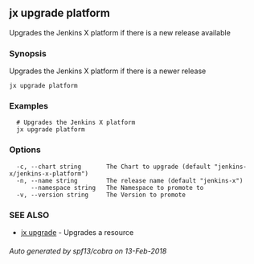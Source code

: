 ## jx upgrade platform

Upgrades the Jenkins X platform if there is a new release available

### Synopsis


Upgrades the Jenkins X platform if there is a newer release

```
jx upgrade platform
```

### Examples

```
  # Upgrades the Jenkins X platform
  jx upgrade platform
```

### Options

```
  -c, --chart string       The Chart to upgrade (default "jenkins-x/jenkins-x-platform")
  -n, --name string        The release name (default "jenkins-x")
      --namespace string   The Namespace to promote to
  -v, --version string     The Version to promote
```

### SEE ALSO
* [jx upgrade](jx_upgrade.md)	 - Upgrades a resource

###### Auto generated by spf13/cobra on 13-Feb-2018
